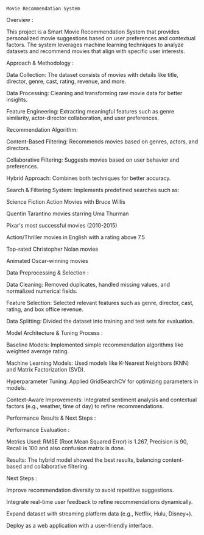                                                                                                   Movie Recommendation System 

Overview :

This project is a Smart Movie Recommendation System that provides personalized movie suggestions based on user preferences and contextual factors. The system leverages machine learning techniques to analyze datasets and recommend movies that align with specific user interests.

Approach & Methodology :

Data Collection: The dataset consists of movies with details like title, director, genre, cast, rating, revenue, and more.

Data Processing: Cleaning and transforming raw movie data for better insights.

Feature Engineering: Extracting meaningful features such as genre similarity, actor-director collaboration, and user preferences.

Recommendation Algorithm:

Content-Based Filtering: Recommends movies based on genres, actors, and directors.

Collaborative Filtering: Suggests movies based on user behavior and preferences.

Hybrid Approach: Combines both techniques for better accuracy.

Search & Filtering System: Implements predefined searches such as:

Science Fiction Action Movies with Bruce Willis

Quentin Tarantino movies starring Uma Thurman

Pixar's most successful movies (2010-2015)

Action/Thriller movies in English with a rating above 7.5

Top-rated Christopher Nolan movies

Animated Oscar-winning movies

Data Preprocessing & Selection :

Data Cleaning: Removed duplicates, handled missing values, and normalized numerical fields.

Feature Selection: Selected relevant features such as genre, director, cast, rating, and box office revenue.

Data Splitting: Divided the dataset into training and test sets for evaluation.

Model Architecture & Tuning Process :

Baseline Models: Implemented simple recommendation algorithms like weighted average rating.

Machine Learning Models: Used models like K-Nearest Neighbors (KNN) and Matrix Factorization (SVD).

Hyperparameter Tuning: Applied GridSearchCV for optimizing parameters in models.

Context-Aware Improvements: Integrated sentiment analysis and contextual factors (e.g., weather, time of day) to refine recommendations.

Performance Results & Next Steps :

Performance Evaluation :

Metrics Used: RMSE (Root Mean Squared Error) is 1.267, Precision is 90, Recall is 100 and also confusion matrix is done.

Results: The hybrid model showed the best results, balancing content-based and collaborative filtering.

Next Steps :

Improve recommendation diversity to avoid repetitive suggestions.

Integrate real-time user feedback to refine recommendations dynamically.

Expand dataset with streaming platform data (e.g., Netflix, Hulu, Disney+).

Deploy as a web application with a user-friendly interface.


